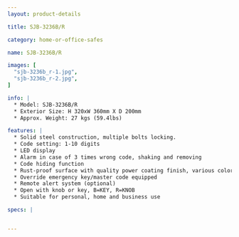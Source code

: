 ```yaml
---
layout: product-details

title: SJB-3236B/R

category: home-or-office-safes

name: SJB-3236B/R

images: [
  "sjb-3236b_r-1.jpg",
  "sjb-3236b_r-2.jpg",
]

info: |
  * Model: SJB-3236B/R
  * Exterior Size: H 320xW 360mm X D 200mm
  * Approx. Weight: 27 kgs (59.4lbs)

features: |
  * Solid steel construction, multiple bolts locking.
  * Code setting: 1-10 digits
  * LED display
  * Alarm in case of 3 times wrong code, shaking and removing
  * Code hiding function
  * Rust-proof surface with quality power coating finish, various colors available
  * Override emergency key/master code equipped
  * Remote alert system (optional)
  * Open with knob or key, B=KEY, R=KNOB
  * Suitable for personal, home and business use

specs: |


---
```



